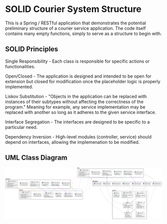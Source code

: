 # SOLID Courier System Structure
This is a Spring / RESTful application that demonstrates the potential preliminary structure of a courier service application. The code itself contains many empty functions, simply to serve as a structure to begin with.

## SOLID Principles
Single Responsibility - Each class is responsible for specific actions or functionalities.

Open/Closed - The application is designed and intended to be open for extension but closed for modification once the placeholder logic is properly implemented.

Liskov Substitution - "Objects in the application can be replaced with instances of their subtypes without affecting the correctness of the program." Meaning for example, any service implementation may be replaced with another so long as it adheres to the given service interface.

Interface Segregation - The interfaces are designed to be specific to a particular need.

Dependency Inversion - High-level modules (controller, service) should depend on interfaces, allowing the implemenation to be modified.

## UML Class Diagram
![UML class diagram](UMLclassDiagramSOLID.png?raw=true)
